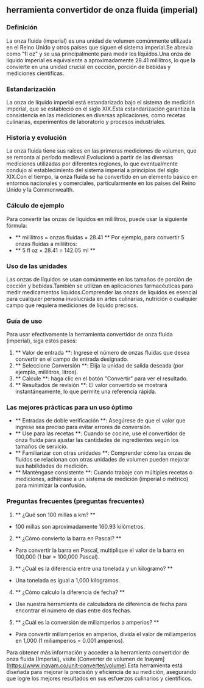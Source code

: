 ## herramienta convertidor de onza fluida (imperial)

### Definición
La onza fluida (imperial) es una unidad de volumen comúnmente utilizada en el Reino Unido y otros países que siguen el sistema imperial.Se abrevia como "fl oz" y se usa principalmente para medir los líquidos.Una onza de líquido imperial es equivalente a aproximadamente 28.41 mililitros, lo que la convierte en una unidad crucial en cocción, porción de bebidas y mediciones científicas.

### Estandarización
La onza de líquido imperial está estandarizado bajo el sistema de medición imperial, que se estableció en el siglo XIX.Esta estandarización garantiza la consistencia en las mediciones en diversas aplicaciones, como recetas culinarias, experimentos de laboratorio y procesos industriales.

### Historia y evolución
La onza fluida tiene sus raíces en las primeras mediciones de volumen, que se remonta al período medieval.Evolucionó a partir de las diversas mediciones utilizadas por diferentes regiones, lo que eventualmente condujo al establecimiento del sistema imperial a principios del siglo XIX.Con el tiempo, la onza fluida se ha convertido en un elemento básico en entornos nacionales y comerciales, particularmente en los países del Reino Unido y la Commonwealth.

### Cálculo de ejemplo
Para convertir las onzas de líquidos en mililitros, puede usar la siguiente fórmula:
- ** mililitros = onzas fluidas × 28.41 **
Por ejemplo, para convertir 5 onzas fluidas a mililitros:
- ** 5 fl oz × 28.41 = 142.05 ml **

### Uso de las unidades
Las onzas de líquidos se usan comúnmente en los tamaños de porción de cocción y bebidas.También se utilizan en aplicaciones farmacéuticas para medir medicamentos líquidos.Comprender las onzas de líquidos es esencial para cualquier persona involucrada en artes culinarias, nutrición o cualquier campo que requiera mediciones de líquido precisos.

### Guía de uso
Para usar efectivamente la herramienta convertidor de onza fluida (imperial), siga estos pasos:
1. ** Valor de entrada **: Ingrese el número de onzas fluidas que desea convertir en el campo de entrada designado.
2. ** Seleccione Conversión **: Elija la unidad de salida deseada (por ejemplo, mililitros, litros).
3. ** Calcule **: haga clic en el botón "Convertir" para ver el resultado.
4. ** Resultados de revisión **: El valor convertido se mostrará instantáneamente, lo que permite una referencia rápida.

### Las mejores prácticas para un uso óptimo
- ** Entradas de doble verificación **: Asegúrese de que el valor que ingrese sea preciso para evitar errores de conversión.
- ** Use para las recetas **: Cuando se cocine, use el convertidor de onza fluida para ajustar las cantidades de ingredientes según los tamaños de servicio.
- ** Familiarizar con otras unidades **: Comprender cómo las onzas de fluidos se relacionan con otras unidades de volumen pueden mejorar sus habilidades de medición.
- ** Manténgase consistente **: Cuando trabaje con múltiples recetas o mediciones, adhiérase a un sistema de medición (imperial o métrico) para minimizar la confusión.

### Preguntas frecuentes (preguntas frecuentes)

1. ** ¿Qué son 100 millas a km? **
- 100 millas son aproximadamente 160.93 kilómetros.

2. ** ¿Cómo convierto la barra en Pascal? **
- Para convertir la barra en Pascal, multiplique el valor de la barra en 100,000 (1 bar = 100,000 Pascal).

3. ** ¿Cuál es la diferencia entre una tonelada y un kilogramo? **
- Una tonelada es igual a 1,000 kilogramos.

4. ** ¿Cómo calculo la diferencia de fecha? **
- Use nuestra herramienta de calculadora de diferencia de fecha para encontrar el número de días entre dos fechas.

5. ** ¿Cuál es la conversión de miliamperios a amperios? **
- Para convertir miliamperios en amperios, divida el valor de miliamperios en 1,000 (1 miliamperios = 0.001 amperios).

Para obtener más información y acceder a la herramienta convertidor de onza fluida (Imperial), visite [Converter de volumen de Inayam] (https://www.inayam.co/unit-converter/volume).Esta herramienta está diseñada para mejorar la precisión y eficiencia de su medición, asegurando que logre los mejores resultados en sus esfuerzos culinarios y científicos.